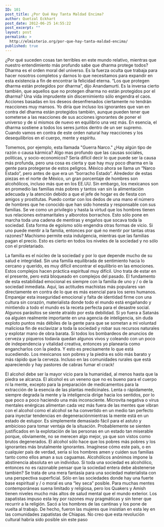 ```yaml
---
ID: 101
post_title: ¿Por Qué Hay Tanta Maldad Encima?
author: Quetzal Eckhart
post_date: 2012-06-25 14:55:22
post_excerpt: ""
layout: post
permalink: >
  http://elmisterio.org/por-que-hay-tanta-maldad-encima/
published: true
---
```



¿Por qué suceden cosas tan terribles en este mundo relativo, mientras que nuestro entendimiento más profundo sabe que dharma protege todos? Dharma es el orden moral del universo. Es la fuerza oculta que trabaja para hacer nosotros completos y darnos lo que necesitamos para expandir en esta existencia a fin de encontrar la felicidad eterna. “Los que protegen dharma están protegidos por dharma”, dijo Anandamurti. Es la inversa cierto también, que aquellos que no protegen dharma no están protegidos por el dharma? Una vida imprudente sin discernimiento sólo engendra el caos. Acciones basadas en los deseos desenfrenados ciertamente no tendrán reacciones muy mansos. Yo diría que incluso los ignorantes que van en contra del dharma están protegidos también, aunque pueden tener que someterse a las reacciones de sus acciones ignorantes de poner el universo y de sí mismos de nuevo en equilibrio una vez más. En esencia, el dharma sostiene a todos los seres juntos dentro de un ser supremo. Cuando vamos en contra de este orden natural hay reacciones y los desequilibrios en el cuerpo, mente y espíritu. 

Tomemos, por ejemplo, esta llamada "Guerra Narco." ¿Hay algún tipo de razón o causa kármica? Algo mas profundo que las causas sociales, politicas, y socio-economicos?  Sería difícil decir lo que puede ser la causa más profunda, pero una cosa es cierta y que hay muy poco dharma en la gente para protegerse de estos peligros. México ahora se llama un “Narco Estado”, pero antes de que era un “borracho Estado”. Alrededor de estas piezas en el norte de México, un gran porcentaje de hombres son alcohólicos, incluso más que en los EE.UU. Sin embargo, los mexicanos son en promedio las familias más pobres y tantos van sin la alimentación adecuada y la atención debido a que el jefe de hogar es de fiesta con amigos y prostitutas. Puedo contar con los dedos de una mano el número de hombres que he conocido que han sido honesta y responsable con sus familias. Se ve como un privilegio y hasta la virtud que los hombres tienen sus relaciones extramaritales y alborotos borrachos. Esto sólo pone en marcha toda una cadena de mentiras y engaños que socava toda la sociedad. Esta forma de egoísmo sólo engendra otras formas de vicio. Si uno puede mentir a la familia, entonces por qué no mentir por tantas otras razones? Machismo permite esta indulgencia, mientras que las familias pagan el precio. Esto es cierto en todos los niveles de la sociedad y no sólo con el proletariado.

La familia es el núcleo de la sociedad y por lo que depende mucho de su salud e integridad. Sin una familia equilibrada de sentimiento hacia lo cercano y querido, es muy difícil encontrar el equilibrio en las emociones. Estos complejos hacen práctica espiritual muy difícil. Uno trata de estar en el presente, pero está bloqueado en complejos del pasado. El fundamento de esta estabilidad emocional es siempre con la familia de uno y / o de la sociedad inmediata. Aquí, las actitudes machistas más populares van directamente en contra de lo que es más esencial para los seres humanos. Emparejar esta inseguridad emocional y falta de identidad firme con una cultura sin corazón, materialista donde todo el mundo está engañando y mintiendo a todo el mundo es la receta perfecta para el desastre social. Algunos parásitos se siente atraído por esta debilidad.
Si yo fuera a Satanás oa alguien realmente importante en una agencia de inteligencia, sin duda exploto puntos más débiles de la gente para que se sometan a mi voluntad maliciosa fin de esclavizar a toda la sociedad y robar sus recursos naturales y explotar mano de obra barata. Si todos los bombardeos de anuncios de cerveza y piqueros todavía quedan algunos vivos y coleando con un poco de independencia y vitalidad creativa, entonces yo planearía como engancharlos con la piedra. Y esto es precisamente lo que está sucediendo. Los mexicanos son pobres y la piedra es sólo más barato y más rápido que la cerveza. Incluso en las comunidades rurales que está apareciendo y hay pastores de cabras fumar el crack!

El alcohol debe ser la mayor vicio para la humanidad, al menos hasta que la piedra se alcanza. El alcohol es un veneno que no es bueno para el cuerpo ni la mente, excepto para la preparación de medicamentos para la extracción de la esencia de las plantas medicinales. Lenta o rápidamente, siempre degrada la mente y la inteligencia dirige hacia los sentidos, por lo que poco a poco haciendo una más inconsciente. Microvita negativa o virus mentales enérgicas alimentan cada vez más fuera de las mentes que vibran con el alcohol como el alcohol se ha convertido en un medio tan perfecto para inyectar tendencias en degeneraciónmientras la mente está en un estado de estupor. Es simplemente demasiado fácil para el astuto y ambicioso para tomar ventaja de la situación. Probablemente  se sienten justificados en la explotación de las personas en un estado tan miserable porque, obviamente, no se merecen algo mejor, ya que son vistos como brutos degenerados. El alcohol sólo hace que los pobres más pobres y los ignorantes más brutalmente ignorantes. Imagínese cómo este país, o en cualquier país de verdad, sería si los hombres amen y cuiden sus familias tanto como ellos aman a sus caguamas.
Alcohólicos anónimos impone la abstinencia absoluta en un individuo. Si toda una sociedad es alcohólico, entonces no es razonable pensar que la sociedad entera debe abstenerse también? Se trata de una mera fantasía para una sociedad materialista con una perspectiva superficial. Sólo en las sociedades donde hay una fuerte base espiritual y / o moral es una “ley seca” posible. Para muchas mentes contemporáneas suena limitado y religiosa, pero los Quakers y Amish tienen niveles mucho más altos de salud mental que el mundo exterior. Los zapatistas impuso esta ley por razones muy pragmáticas y sin tener que recurrir a la religión. Sacó a los hombres de las cantinas y los pone de vuelta al trabajo. De hecho, fueron las mujeres que insistían en esta ley en las comunidades zapatistas de Chiapas. No creo que esta revolución cultural habría sido posible sin este paso